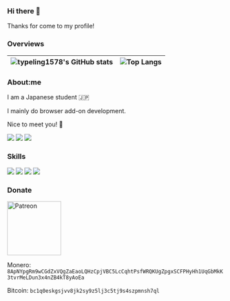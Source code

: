 ### Hi there 👋

Thanks for come to my profile!

### Overviews

| <img align="center" src="https://github-readme-stats.typeling1578.dev/?username=typeling1578&show_icons=true&theme=transparent&hide_border=true" alt="typeling1578's GitHub stats" /> | <img align="center" src="https://github-readme-stats.typeling1578.dev/top-langs/?username=typeling1578&theme=transparent&layout=compact&hide_border=true&exclude_repo=icns-code-cross-platform,Vivaldia,dino-game,com.android.music" alt="Top Langs" /> |
| ------------- | ------------- |

### About:me
I am a Japanese student 🇯🇵

I mainly do browser add-on development.

Nice to meet you! 🤝

[![](https://img.shields.io/badge/Twitter-typeling1578-1d9bf0.svg?style=for-the-badge&logo=twitter&logoColor=ffffff)](https://twitter.com/typeling1578)
[![](https://img.shields.io/badge/Misskey-typeling1578@misskey.typeling1578.dev-9ec23f.svg?style=for-the-badge&logo=misskey&logoColor=ffffff)]()
[![](https://img.shields.io/badge/YouTube-typeling1578-ff0000.svg?style=for-the-badge&logo=youtube&logoColor=ffffff)](https://www.youtube.com/channel/UCW_yItmX2SbJDiOYBRXn1ZA)


### Skills
[![](https://img.shields.io/badge/-HTML-dd4b25.svg?style=flat-square&logoColor=ffffff)]()
[![](https://img.shields.io/badge/-CSS-254bdd.svg?style=flat-square&logoColor=ffffff)]()
[![](https://img.shields.io/badge/-JavaScript-efd81d.svg?style=flat-square&logoColor=ffffff)]()
[![](https://img.shields.io/badge/-Golang-2cb6aa.svg?style=flat-square&logoColor=ffffff)]()

### Donate

<a href="https://patreon.com/typeling1578"><img width="125" src="https://c5.patreon.com/external/logo/become_a_patron_button.png" alt="Patreon" /></a>

Monero: `8ApNYpgRm9wCGdZxVQgZaEaoLQHzCpjVBC5LcCqhtPsfWRQKUgZpgxSCFPHyHh1UqGbMkK3tvrMeLDun3x4nZB4kT8yAoEa`

Bitcoin: `bc1q0eskgsjvv8jk2sy9z5lj3c5tj9s4szpmnsh7ql`
